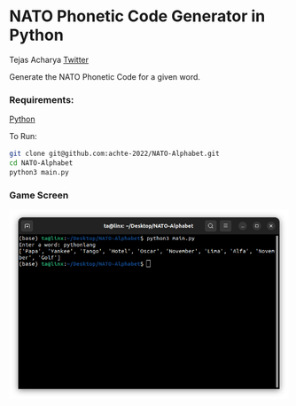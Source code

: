 # NATO Phonetic Code Generator in Python

Tejas Acharya
[Twitter](https://twitter.com/achte_te)

Generate the NATO Phonetic Code for a given word.

### Requirements:
[Python](https://docs.python.org/)


To Run:
```sh
git clone git@github.com:achte-2022/NATO-Alphabet.git
cd NATO-Alphabet
python3 main.py
```

### Game Screen
![Game Screen](images/normal_game.png)
